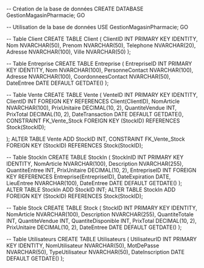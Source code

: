 -- Création de la base de données
CREATE DATABASE GestionMagasinPharmacie;
GO
 
-- Utilisation de la base de données
USE GestionMagasinPharmacie;
GO
 
-- Table Client
CREATE TABLE Client (
    ClientID INT PRIMARY KEY IDENTITY,
    Nom NVARCHAR(50),
    Prenom NVARCHAR(50),
    Telephone NVARCHAR(20),
    Adresse NVARCHAR(100),
    Ville NVARCHAR(50)
);
 
-- Table Entreprise
CREATE TABLE Entreprise (
    EntrepriseID INT PRIMARY KEY IDENTITY,
    Nom NVARCHAR(100),
    PersonneContact NVARCHAR(100),
    Adresse NVARCHAR(100),
    CoordonneesContact NVARCHAR(50),
    DateEntree DATE DEFAULT GETDATE()
);
 
-- Table Vente
CREATE TABLE Vente (
    VenteID INT PRIMARY KEY IDENTITY,
    ClientID INT FOREIGN KEY REFERENCES Client(ClientID),
    NomArticle NVARCHAR(100),
    PrixUnitaire DECIMAL(10, 2),
    QuantiteVendue INT,
    PrixTotal DECIMAL(10, 2),
    DateTransaction DATE DEFAULT GETDATE(),
CONSTRAINT FK_Vente_Stock
FOREIGN KEY (StockID)
REFERENCES Stock(StockID);

);
ALTER TABLE Vente
ADD StockID INT,
CONSTRAINT FK_Vente_Stock
FOREIGN KEY (StockID)
REFERENCES Stock(StockID);

-- Table StockIn
CREATE TABLE StockIn (
    StockInID INT PRIMARY KEY IDENTITY,
    NomArticle NVARCHAR(100),
    Description NVARCHAR(255),
    QuantiteEntree INT,
    PrixUnitaire DECIMAL(10, 2),
    EntrepriseID INT FOREIGN KEY REFERENCES Entreprise(EntrepriseID),
    DateExpiration DATE,
    LieuEntree NVARCHAR(100),
    DateEntree DATE DEFAULT GETDATE()
);
ALTER TABLE StockIn
ADD StockID INT;
ALTER TABLE StockIn
ADD FOREIGN KEY (StockID) REFERENCES Stock(StockID);

-- Table Stock
CREATE TABLE Stock (
    StockID INT PRIMARY KEY IDENTITY,
    NomArticle NVARCHAR(100),
    Description NVARCHAR(255),
    QuantiteTotale INT,
    QuantiteVendue INT,
    QuantiteDisponible INT,
    PrixTotal DECIMAL(10, 2),
    PrixUnitaire DECIMAL(10, 2),
    DateEntree DATE DEFAULT GETDATE()
);
 
-- Table Utilisateurs
CREATE TABLE Utilisateurs (
    UtilisateurID INT PRIMARY KEY IDENTITY,
    NomUtilisateur NVARCHAR(50),
    MotDePasse NVARCHAR(50),
    TypeUtilisateur NVARCHAR(50),
    DateInscription DATE DEFAULT GETDATE()
);
